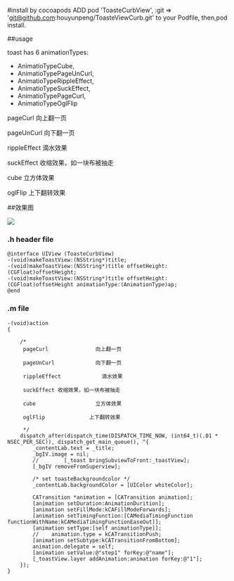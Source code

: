 #install by cocoapods
	ADD  pod 'ToasteCurbView', :git => 'git@github.com:houyunpeng/ToasteViewCurb.git'  to your Podfile,
	then,pod install.




##usage

 toast has 6 animationTypes: 
 
 * AnimatioTypeCube,
 * AnimatioTypePageUnCurl,
 * AnimatioTypeRippleEffect,
 * AnimatioTypeSuckEffect,
 * AnimatioTypePageCurl,
 * AnimatioTypeOglFlip
 
 pageCurl               向上翻一页
 
 pageUnCurl             向下翻一页
 
 rippleEffect             滴水效果
 
 suckEffect 收缩效果，如一块布被抽走
 
 cube                   立方体效果
 
 oglFlip              上下翻转效果
 
 
##效果图


![](http://7xqxbl.com1.z0.glb.clouddn.com/luping%E5%BD%95%E5%B1%8F.gif)

 
### .h header file
```
@interface UIView (ToasteCurbView)
-(void)makeToastView:(NSString*)title;
-(void)makeToastView:(NSString*)title offsetHeight:(CGFloat)offsetHeight;
-(void)makeToastView:(NSString*)title offsetHeight:(CGFloat)offsetHeight animationType:(AnimationType)ap;
@end
```

### .m file
```
-(void)action
{
    
    /*
     pageCurl               向上翻一页
     
     pageUnCurl             向下翻一页
     
     rippleEffect             滴水效果
     
     suckEffect 收缩效果，如一块布被抽走
     
     cube                   立方体效果
     
     oglFlip              上下翻转效果
     
     */
    dispatch_after(dispatch_time(DISPATCH_TIME_NOW, (int64_t)(.01 * NSEC_PER_SEC)), dispatch_get_main_queue(), ^{
        _contentLab.text = _title;
        _bgIV.image = nil;
        //        [_toast bringSubviewToFront:_toastView];
        [_bgIV removeFromSuperview];
        
        /* set toasteBackgroundcolor */
        _contentLab.backgroundColor = [UIColor whiteColor];
        
        CATransition *animation = [CATransition animation];
        [animation setDuration:AnimationDurition];
        [animation setFillMode:kCAFillModeForwards];
        [animation setTimingFunction:[CAMediaTimingFunction functionWithName:kCAMediaTimingFunctionEaseOut]];
        [animation setType:[self animationType]];
        //    animation.type = kCATransitionPush;
        [animation setSubtype:kCATransitionFromBottom];
        animation.delegate = self;
        [animation setValue:@"step1" forKey:@"name"];
        [_toastView.layer addAnimation:animation forKey:@"1"];
    });
}

```






